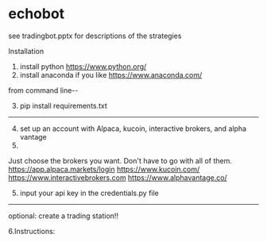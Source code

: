 # echobot

see tradingbot.pptx for descriptions of the strategies

Installation

1. install python   https://www.python.org/
2. install anaconda if you like   https://www.anaconda.com/

from command line--

3. pip install requirements.txt

-------------------------

4. set up an account with Alpaca, kucoin, interactive brokers, and alpha vantage
5. 
Just choose the brokers you want. Don't have to go with all of them.
https://app.alpaca.markets/login
https://www.kucoin.com/
https://www.interactivebrokers.com
https://www.alphavantage.co/

5. input your api key in the credentials.py file

--------------------------
optional:
create a trading station!!

6.Instructions:


